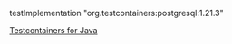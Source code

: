 testImplementation "org.testcontainers:postgresql:1.21.3"

[Testcontainers for Java](https://java.testcontainers.org/)